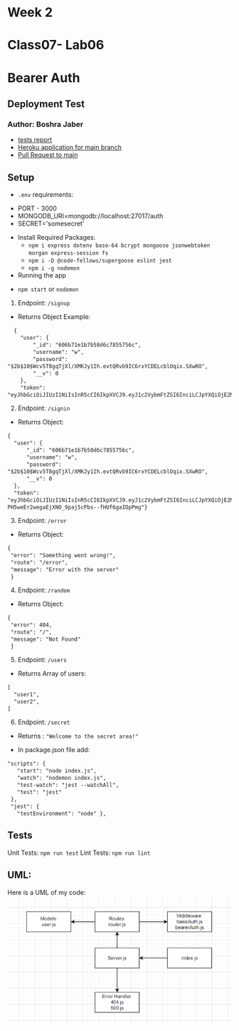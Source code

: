 # Week 2
# Class07- Lab06
# Bearer Auth
## Deployment Test
### Author: Boshra Jaber
* [tests report](https://github.com/BoshraJaber/bearer-auth/actions)
* [Heroku application for main branch](https://boshra-bearer-auth.herokuapp.com/)
* [Pull Request to main](https://github.com/BoshraJaber/bearer-auth/pull/2)

## Setup
- `.env` requirements:
 * PORT - 3000
 * MONGODB_URI=mongodb://localhost:27017/auth
 * SECRET='somesecret'

- Install Required Packages:
  * `npm i express dotenv base-64 bcrypt mongoose jsonwebtoken morgan express-session fs`
  * `npm i -D @code-fellows/supergoose eslint jest`
  * `npm i -g nodemon`
- Running the app
 * `npm start` or `nodemon`
 1. Endpoint: `/signup`
   * Returns Object Example:
```
  {
    "user": {
        "_id": "606b71e1b7b58d6c7855756c",
        "username": "w",
        "password": "$2b$10$Wcv5T8gqTjXl/XMKJy1Ih.evtQRvb9IC6rxYCDELcblOqix.SXwRO",
        "__v": 0
    },
    "token": "eyJhbGciOiJIUzI1NiIsInR5cCI6IkpXVCJ9.eyJ1c2VybmFtZSI6InciLCJpYXQiOjE2MTc2NTQyNDEsImV4cCI6MTYxNzY1NDQyMX0.wmRbNfOfJ4QM3eBQaRwA7tukeNxotUzgGBa30w9ZYlc"}

   ```

 2. Endpoint: `/signin`
   * Returns Object:
  ```
  {
    "user": {
        "_id": "606b71e1b7b58d6c7855756c",
        "username": "w",
        "password": "$2b$10$Wcv5T8gqTjXl/XMKJy1Ih.evtQRvb9IC6rxYCDELcblOqix.SXwRO",
        "__v": 0
    },
    "token": "eyJhbGciOiJIUzI1NiIsInR5cCI6IkpXVCJ9.eyJ1c2VybmFtZSI6InciLCJpYXQiOjE2MTc2NTQzMDMsImV4cCI6MTYxNzY1NDQ4M30.-PH5weEr2wegaEjXNO_9paj5cPbs--fHUf6gaIOpPmg"}
  ``` 

 3. Endpoint: `/error`
   * Returns Object:
  ```
  {
   "error": "Something went wrong!",
   "route": "/error",
   "message": "Error with the server"
   }
  ```
 4. Endpoint: `/random`
   * Returns Object:
  ```
  {
   "error": 404,
   "route": "/",
   "message": "Not Found"
   }
  ```
  5. Endpoint: `/users`
   * Returns Array of users:
  ```
  [
    "user1",
    "user2",
  ]
  ```
  6. Endpoint: `/secret`
   * Returns :
   `"Welcome to the secret area!"`



- In package.json file add:
 ```
"scripts": {
    "start": "node index.js",
    "watch": "nodemon index.js",
    "test-watch": "jest --watchAll",
    "test": "jest"
  },
  "jest": {
    "testEnvironment": "node" },
  ```

## Tests
Unit Tests: `npm run test`
Lint Tests: `npm run lint`

## UML:
Here is a UML of my code: 
![](./src/UML-beaerlab.png)